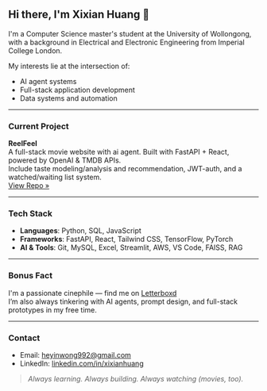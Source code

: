 ## Hi there, I'm Xixian Huang 👋

I'm a Computer Science master's student at the University of Wollongong, with a background in Electrical and Electronic Engineering from Imperial College London.

My interests lie at the intersection of:
- AI agent systems
- Full-stack application development
- Data systems and automation

---

### Current Project

**ReelFeel**  
A full-stack movie website with ai agent. Built with FastAPI + React, powered by OpenAI & TMDB APIs.  
Include taste modeling/analysis and recommendation, JWT-auth, and a watched/waiting list system.  
[View Repo »](https://github.com/heyinwong/reelfeel)


---

### Tech Stack

- **Languages**: Python, SQL, JavaScript  
- **Frameworks**: FastAPI, React, Tailwind CSS, TensorFlow, PyTorch  
- **AI & Tools**: Git, MySQL, Excel, Streamlit, AWS, VS Code, FAISS, RAG

---

### Bonus Fact

I'm a passionate cinephile — find me on [Letterboxd](https://letterboxd.com/XixianH/)  
I’m also always tinkering with AI agents, prompt design, and full-stack prototypes in my free time.

---

### Contact

- Email: heyinwong992@gmail.com  
- LinkedIn: [linkedin.com/in/xixianhuang](https://www.linkedin.com/in/xixianhuang)

> _Always learning. Always building. Always watching (movies, too)._

